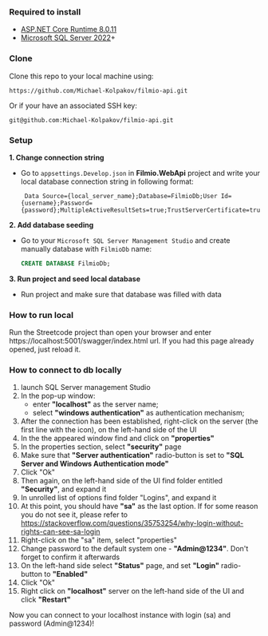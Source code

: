 ### Required to install
* <a href="https://dotnet.microsoft.com/en-us/download/dotnet/8.0" target="_blank">ASP.NET Core Runtime 8.0.11</a>
* <a href="https://www.microsoft.com/en-us/sql-server/sql-server-downloads" target="_blank"> Microsoft SQL Server 2022</a>+

### Clone
  Clone this repo to your local machine using:
  ```
https://github.com/Michael-Kolpakov/filmio-api.git
  ```
  Or if your have an associated SSH key:
  ```
git@github.com:Michael-Kolpakov/filmio-api.git
  ```

### Setup
  **1. Change connection string**  
   * Go to `appsettings.Develop.json` in **Filmio.WebApi** project and write your local database connection string in following format:
    
     ```
      Data Source={local_server_name};Database=FilmioDb;User Id={username};Password={password};MultipleActiveResultSets=true;TrustServerCertificate=true;Trusted_Connection=True;
     ```

  **2. Add database seeding**
   - Go to your `Microsoft SQL Server Management Studio` and create manually database with `FilmioDb` name:

     ```sql
     CREATE DATABASE FilmioDb;
     ```
     
  **3. Run project and seed local database**  
   * Run project and make sure that database was filled with data

### How to run local 
 Run the Streetcode project than open your browser and enter https://localhost:5001/swagger/index.html url. If you had this page already opened, just reload it.

### How to connect to db locally
1. launch SQL Server management Studio
2. In the pop-up window:
    - enter **"localhost"** as the server name;
    - select **"windows authentication"** as authentication mechanism;
3. After the connection has been established, right-click on the server (the first line with the icon), on the left-hand side of the UI
4. In the the appeared window find and click on **"properties"**
5. In the properties section, select **"security"** page
6. Make sure that **"Server authentication"** radio-button is set to **"SQL Server and Windows Authentication mode"**
7. Click "Ok"
8. Then again, on the left-hand side of the UI find folder entitled **"Security"**, and expand it
9. In unrolled list of options find folder "Logins", and expand it
10. At this point, you should have **"sa"** as the last option.
    If for some reason you do not see it, please refer to https://stackoverflow.com/questions/35753254/why-login-without-rights-can-see-sa-login
11. Right-click on the "sa" item, select "properties"
12. Change password to the default system one - **"Admin@1234"**. Don't forget to confirm it afterwards
13. On the left-hand side select **"Status"** page, and set **"Login"** radio-button to **"Enabled"**
14. Click "Ok"
15. Right click on **"localhost"** server on the left-hand side of the UI and click **"Restart"**

Now you can connect to your localhost instance with login (sa) and password (Admin@1234)!
